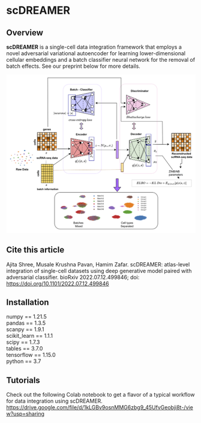 # scDREAMER
## Overview
**scDREAMER** is a single-cell data integration framework that employs a novel adversarial variational autoencoder for learning lower-dimensional cellular embeddings and a batch classifier neural network for the removal of batch effects. See our preprint below for more details. 

<img src='architecture.png'>

## Cite this article
Ajita Shree, Musale Krushna Pavan, Hamim Zafar. scDREAMER: atlas-level integration of single-cell datasets using deep generative model paired with adversarial classifier. bioRxiv 2022.07.12.499846; doi: https://doi.org/10.1101/2022.07.12.499846 

## Installation

numpy == 1.21.5 <br />
pandas == 1.3.5 <br />
scanpy == 1.9.1 <br />
scikit_learn == 1.1.1 <br />
scipy == 1.7.3 <br />
tables == 3.7.0 <br />
tensorflow == 1.15.0 <br />
python == 3.7 <br />

## Tutorials
Check out the following Colab notebook to get a flavor of a typical workflow for data integration using scDREAMER. 
https://drive.google.com/file/d/1kLGBv9osnMMG6zbg9_45UfvGeobji8t-/view?usp=sharing
